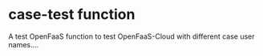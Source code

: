 # case-test function
A test OpenFaaS function to test OpenFaaS-Cloud with different case user names....
